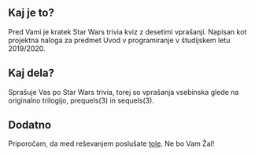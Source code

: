 ## Kaj je to?

Pred Vami je kratek Star Wars trivia kviz z desetimi vprašanji. 
Napisan kot projektna naloga za predmet Uvod v programiranje v študijskem letu 2019/2020.

## Kaj dela?

Sprašuje Vas po Star Wars trivia, torej so vprašanja vsebinska glede na originalno trilogijo, prequels(3) in sequels(3).

## Dodatno

Priporočam, da med reševanjem poslušate [tole](https://www.youtube.com/watch?v=YwutOqv4cGo). Ne bo Vam Žal!
